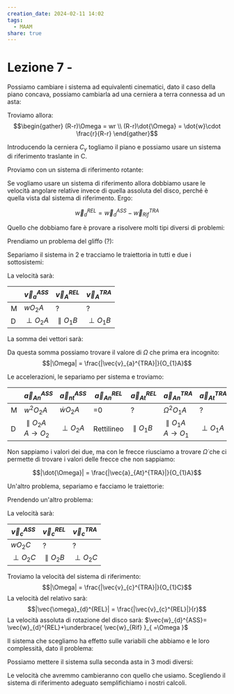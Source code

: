 ```yaml
---
creation_date: 2024-02-11 14:02
tags:
  - MAAM
share: true
---
```

# Lezione 7 - 

<!Diagramma tutti i casi di problemi visti>

Possiamo cambiare i sistema ad equivalenti cinematici, dato il caso della piano concava, possiamo cambiarla ad una cerniera a terra connessa ad un asta:

<!Diagramma piano concavo e equivalente cinematico>

Troviamo allora:
$$\begin{gather}
(R-r)\Omega  = wr \\
(R-r)\dot{\Omega} = \dot{w}\cdot  \frac{r}{R-r}
\end{gather}$$

Introducendo la cerniera $C_{\gamma}$ togliamo il piano e possiamo usare un sistema di riferimento traslante in C.

Proviamo con un sistema di riferimento rotante:
<!Diagramma con terna rotante>

Se vogliamo usare un sistema di riferimento allora dobbiamo usare le velocità angolare relative invece di quella assoluta del disco, perché è quella vista dal sistema di riferimento. Ergo:

$$\vec{w}_{d}^{REL} = \vec{w}_{d}^{ASS}-\vec{w}_{Rif}^{TRA}$$

Quello che dobbiamo fare è provare a risolvere molti tipi diversi di problemi:

<!Diagramma tipi diversi di problemi>

Prendiamo un problema del gliffo (?):
<!Diagramma problema gliffo>

Separiamo il sistema in 2 e tracciamo le traiettoria in tutti e due i sottosistemi:

<!Diagramma sottosistema e traiettorie>

La velocità sarà:


|     | $\vec{v}_{a}^{ASS}$ | $\vec{v}_{A}^{REL}$ | $\vec{v}_{A}^{TRA}$ |
| --- | ------------------- | ------------------- | ------------------- |
| M   | $wO_{2}A$           | ?                   | ?                   |
| D   | $\perp O_{2}A$      | $\parallel O_{1}B$  | $\perp O_{1}B$      |
La somma dei vettori sarà:

<!Diagramma somma vettori>

Da questa somma possiamo trovare il valore di $\Omega$ che prima era incognito:
$$|\Omega| = \frac{|\vec{v}_{a}^{TRA}|}{O_{1}A}$$

Le accelerazioni, le separiamo per sistema e troviamo:

|     | $\vec{a}_{An}^{ASS}$               | $\vec{a}_{nt}^{ASS}$ | $\vec{a}_{An}^{REL}$ | $\vec{a}_{At}^{REL}$ | $\vec{a}_{An}^{TRA}$               | $\vec{a}_{At}^{TRA}$ | $\vec{a}_{A}^{CO}$    |
| --- | ---------------------------------- | -------------------- | -------------------- | -------------------- | ---------------------------------- | -------------------- | --------------------- |
| M   | $w^{2}O_{2}A$                      | $\dot{w}O_{2}A$      | =0                   | ?                    | $\Omega^{2}O_{1}A$                 | ?                    | $2w_{rif}v_{A}^{REL}$ |
| D   | $\parallel O_{2}A$<br>$A\to O_{2}$ | $\perp O_{2}A$       | Rettilineo           | $\parallel O_{1}B$   | $\parallel O_{1}A$<br>$A\to O_{1}$ | $\perp O_{1}A$       | $\perp O_{1}A$        |

<!Diagramma somma di vettori di accelerazione>

Non sappiamo i valori dei due, ma con le frecce riusciamo a trovare $\dot{\Omega}$ che ci permette di trovare i valori delle frecce che non sappiamo:

$$|\dot{\Omega}| = \frac{|\vec{a}_{At}^{TRA}|}{O_{1}A}$$

Un'altro problema, separiamo e facciamo le traiettorie:

<!Diagramma separato e traiettorie>

Prendendo un'altro problema:

<!Problema e separazioni e traiettorie>

La velocità sarà:


| $\vec{v}_{c}^{ASS}$ | $\vec{v}_{c}^{REL}$ | $\vec{v}_{c}^{TRA}$ |
| ------------------- | ------------------- | ------------------- |
| $wO_{2}C$           | ?                   | ?                   |
| $\perp O_{2}C$      | $\parallel O_{2}B$  | $\perp O_{2}C$      |

<!Diagramma frecce velocità>

Troviamo la velocità del sistema di riferimento:
$$|\Omega| = \frac{|\vec{v}_{c}^{TRA}|}{O_{1}C}$$
La velocità del relativo sarà:
$$|\vec{\omega}_{d}^{REL}| = \frac{|\vec{v}_{c}^{REL}|}{r}$$
La velocità assoluta di rotazione del disco sarà:
$\vec{w}_{d}^{ASS}= \vec{w}_{d}^{REL}+\underbrace{ \vec{w}_{Rif} }_{ =\Omega }$

Il sistema che scegliamo ha effetto sulle variabili che abbiamo e le loro complessità, dato il problema:

<!Diagramma problema e sistema reparati>

Possiamo mettere il sistema sulla seconda asta in 3 modi diversi:

<!Diagramma 3 sistemi di riferimento diverso>

Le velocità che avremmo cambieranno con quello che usiamo. Scegliendo il sistema di riferimento adeguato semplifichiamo i nostri calcoli.